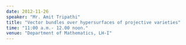 ```yaml
---
date: 2012-11-26
speaker: "Mr. Amit Tripathi"
title: "Vector bundles over hypersurfaces of projective varieties"
time: "11:00 a.m.- 12.00 noon." 
venue: "Department of Mathematics, LH-I"
---
```


